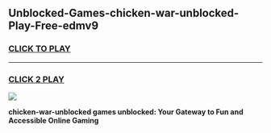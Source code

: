 
## Unblocked-Games-chicken-war-unblocked-Play-Free-edmv9
<h3>
<a href="https://premium76.site?title=chicken-war-unblocked&ref=18A1">CLICK TO PLAY</a></h3>
<hr>

<h3>
<a href="https://premium76.site?title=chicken-war-unblocked&ref=18A1">CLICK 2 PLAY</a>
  
</h3>

<a href="https://premium76.site?title=chicken-war-unblocked&ref=18A1"><img src="https://clearcache.store/games.png"></a>


**chicken-war-unblocked games unblocked: Your Gateway to Fun and Accessible Online Gaming**
